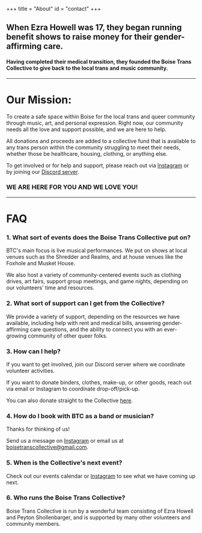 +++
title = "About"
id = "contact"
+++

## When Ezra Howell was 17, they began running benefit shows to raise money for their gender-affirming care. 
#### Having completed their medical transition, they founded the Boise Trans Collective to give back to the local trans and music community.  

  
---

# Our Mission:

To create a safe space within Boise for the local trans and queer community through music, art, and personal expression. Right now, our community needs all the love and support possible, and we are here to help. 

All donations and proceeds are added to a collective fund that is available to any trans person within the community struggling to meet their needs, whether those be healthcare, housing, clothing, or anything else. 

To get involved or for help and support, please reach out via [Instagram](https://www.instagram.com/transboise/) or by joining our [Discord server](https://discord.gg/gvbrMdhKXu).


### WE ARE HERE FOR YOU AND WE LOVE YOU!

---

# FAQ
### 1. What sort of events does the Boise Trans Collective put on?

BTC's main focus is live musical performances. We put on shows at local venues such as the Shredder and Realms, and at house venues like the Foxhole and Musket House.

We also host a variety of community-centered events such as clothing drives, art fairs, support group meetings, and game nights, depending on our volunteers' time and resources. 


### 2. What sort of support can I get from the Collective?

We provide a variety of support, depending on the resources we have available, including help with rent and medical bills, answering gender-affirming care questions, and the ability to connect you with an ever-growing community of other queer folks. 


### 3. How can I help?

If you want to get involved, join our Discord server where we coordinate volunteer activities. 

If you want to donate binders, clothes, make-up, or other goods, reach out via email or Instagram to coordinate drop-off/pick-up.

You can also donate straight to the Collective [here](/donate/).

### 4. How do I book with BTC as a band or musician?

Thanks for thinking of us!  

Send us a message on [Instagram](https://www.instagram.com/transboise/) or email us at [boisetranscollective@gmail.com](mailto:boisetranscollective@gmail.com).


### 5. When is the Collective's next event?

Check out our events calendar or [Instagram](https://www.instagram.com/transboise/) to see what we have coming up next.

### 6. Who runs the Boise Trans Collective?

Boise Trans Collective is run by a wonderful team consisting of Ezra Howell and Peyton Shollenbarger, and is supported by many other volunteers and community members. 

